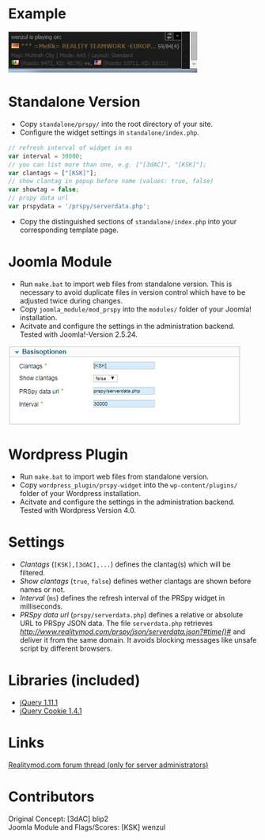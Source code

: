 Example
============
![PRSpy Widget Example](widget-example.png?raw=true "PRSpy Widget Example")

Standalone Version
============
* Copy `standalone/prspy/` into the root directory of your site.
* Configure the widget settings in `standalone/index.php`.
```js
// refresh interval of widget in ms
var interval = 30000;
// you can list more than one, e.g. ["[3dAC]", "[KSK]"];
var clantags = ["[KSK]"];
// show clantag in popup before name (values: true, false)
var showtag = false;
// prspy data url
var prspydata = '/prspy/serverdata.php';
```
* Copy the distinguished sections of `standalone/index.php` into your corresponding template page.

Joomla Module
============
* Run `make.bat` to import web files from standalone version. This is necessary to avoid duplicate files in version control which have to be adjusted twice during changes.
* Copy `joomla_module/mod_prspy` into the `modules/` folder of your Joomla! installation.
* Acitvate and configure the settings in the administration backend.
Tested with Joomla!-Version 2.5.24.

![PRSpy Widget Joomla Settings](joomla-backend.png?raw=true "PRSpy Widget Joomla Settings")

Wordpress Plugin
============
* Run `make.bat` to import web files from standalone version.
* Copy `wordpress_plugin/prspy-widget` into the `wp-content/plugins/` folder of your Wordpress installation.
* Acitvate and configure the settings in the administration backend.
Tested with Wordpress Version 4.0.

Settings
============
* *Clantags* (`[KSK],[3dAC],...`) defines the clantag(s) which will be filtered.
* *Show clantags* (`true`, `false`) defines wether clantags are shown before names or not.
* *Interval* (`ms`) defines the refresh interval of the PRSpy widget in milliseconds.
* *PRSpy data url* (`prspy/serverdata.php`) defines a relative or absolute URL to PRSpy JSON data.
The file `serverdata.php` retrieves *http://www.realitymod.com/prspy/json/serverdata.json?#time()#* and deliver it from the same domain. It avoids blocking messages like unsafe script by different browsers.

Libraries (included)
============
* [jQuery 1.11.1](https://jquery.com/download/)
* [jQuery Cookie 1.4.1](https://plugins.jquery.com/cookie/)

Links
============
[Realitymod.com forum thread (only for server administrators)](http://www.realitymod.com/forum/f109-pr-bf2-sa-private-forums/105484-clan-members-currently-playing-prspy-2.html)


Contributors
============
Original Concept: [3dAC] blip2  
Joomla Module and Flags/Scores: [KSK] wenzul
